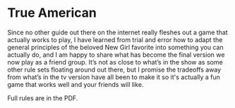 # True American

Since no other guide out there on the internet really fleshes out a game that actually works to play, I have learned from trial and error how to adapt the general principles of the beloved New Girl favorite into something you can actually do, and I am happy to share what has become the final version we now play as a friend group. It’s not as close to what’s in the show as some other rule sets floating around out there, but I promise the tradeoffs away from what’s in the tv version have all been to make it so it's actually a fun game that works well and your friends will like.

Full rules are in the PDF.
